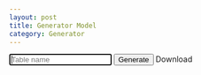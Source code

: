 ```yaml
---
layout: post
title: Generator Model
category: Generator
---
```


<form id="form">
    <input type="text" id="form-table" placeholder="Table name" autofocus="autofocus" pattern="^[a-z]([\w\-]+)$">
    <button>Generate</button> <a id="btn-download">Download</a>
</form>

<div>&#160;</div>

<pre id="result"></pre>

<script>
var form = document.querySelector('form');
var btnDownload = document.querySelector('#btn-download');
btnDownload.style.display = 'none';
form.addEventListener('submit', function(e){
    var tableName = document.querySelector('#form-table').value;
    var modelName = ( tableName[0].toUpperCase() + tableName.slice(1).toLowerCase() ).replace(/[^a-zA-Z0-9]/g, '') + '_model';
    
    btnDownload.style.display = 'inline';
    btnDownload.setAttribute('download', modelName + '.php');
    
    var script = [
            '&lt;?php',
            '',
            'if(!defined(\'BASEPATH\'))',
            '   die;',
            '',
            '/**',
            ' * The model of table `' + tableName + '`',
            ' */',
            'class ' + modelName + ' extends MY_Model',
            '{',
            '    /**',
            '     * Table name',
            '     * @var string',
            '     */',
            '    public $table = \'' + tableName + '\';',
            '',
            '    /**',
            '     * Constructor',
            '     */',
            '    function __construct(){',
            '        $this->load->database();',
            '        parent::__construct();',
            '    }',
            '}'
        ];
    
    script = script.join('\n');
    
    document.querySelector('#result').innerHTML = script;
    
    btnDownload.setAttribute('href', 'data:text/plain,'+encodeURIComponent(script.replace('&lt;', '<')));
    e.preventDefault();
});
</script>